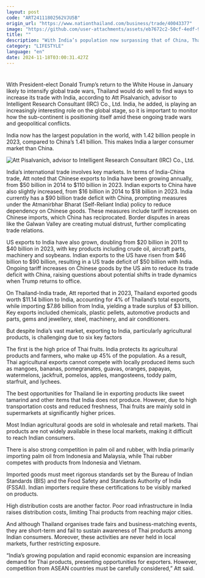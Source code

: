 ```yaml
---
layout: post
code: "ART24111802562VJU5B"
origin_url: "https://www.nationthailand.com/business/trade/40043377"
image: "https://github.com/user-attachments/assets/eb7672c2-50cf-4edf-9f66-0f312b8c3f3b"
title: ""
description: "With India’s population now surpassing that of China, Thailand must do more to capitalise on bilateral trade opportunities"
category: "LIFESTYLE"
language: "en"
date: 2024-11-18T03:00:31.427Z
---
```


# 









With President-elect Donald Trump’s return to the White House in January likely to intensify global trade wars, Thailand would do well to find ways to increase its trade with India, according to Att Pisalvanich, advisor to Intelligent Research Consultant (IRC) Co., Ltd. India, he added, is playing an increasingly interesting role on the global stage, so it is important to monitor how the sub-continent is positioning itself amid these ongoing trade wars and geopolitical conflicts.

India now has the largest population in the world, with 1.42 billion people in 2023, compared to China’s 1.41 billion. This makes India a larger consumer market than China.

  ![Att Pisalvanich, advisor to Intelligent Research Consultant (IRC) Co., Ltd.](https://github.com/user-attachments/assets/edf00355-4efc-4c31-82e1-d0fbe0bcddc1)

India’s international trade involves key markets. In terms of India-China trade, Att noted that Chinese exports to India have been growing annually, from $50 billion in 2014 to $110 billion in 2023. Indian exports to China have also slightly increased, from $16 billion in 2014 to $18 billion in 2023. India currently has a $90 billion trade deficit with China, prompting measures under the Atmanirbhar Bharat (Self-Reliant India) policy to reduce dependency on Chinese goods. These measures include tariff increases on Chinese imports, which China has reciprocated. Border disputes in areas like the Galwan Valley are creating mutual distrust, further complicating trade relations.

US exports to India have also grown, doubling from $20 billion in 2011 to $40 billion in 2023, with key products including crude oil, aircraft parts, machinery and soybeans. Indian exports to the US have risen from $46 billion to $90 billion, resulting in a US trade deficit of $50 billion with India. Ongoing tariff increases on Chinese goods by the US aim to reduce its trade deficit with China, raising questions about potential shifts in trade dynamics when Trump returns to office.

On Thailand-India trade, Att reported that in 2023, Thailand exported goods worth $11.14 billion to India, accounting for 4% of Thailand’s total exports, while importing $7.86 billion from India, yielding a trade surplus of $3 billion. Key exports included chemicals, plastic pellets, automotive products and parts, gems and jewellery, steel, machinery, and air conditioners.

But despite India’s vast market, exporting to India, particularly agricultural products, is challenging due to six key factors

The first is the high price of Thai fruits. India protects its agricultural products and farmers, who make up 45% of the population. As a result, Thai agricultural exports cannot compete with locally produced items such as mangoes, bananas, pomegranates, guavas, oranges, papayas, watermelons, jackfruit, pomelos, apples, mangosteens, toddy palm, starfruit, and lychees.

The best opportunities for Thailand lie in exporting products like sweet tamarind and other items that India does not produce. However, due to high transportation costs and reduced freshness, Thai fruits are mainly sold in supermarkets at significantly higher prices.

Most Indian agricultural goods are sold in wholesale and retail markets. Thai products are not widely available in these local markets, making it difficult to reach Indian consumers.

There is also strong competition in palm oil and rubber, with India primarily importing palm oil from Indonesia and Malaysia, while Thai rubber competes with products from Indonesia and Vietnam.

Imported goods must meet rigorous standards set by the Bureau of Indian Standards (BIS) and the Food Safety and Standards Authority of India (FSSAI). Indian importers require these certifications to be visibly marked on products.

High distribution costs are another factor. Poor road infrastructure in India raises distribution costs, limiting Thai products from reaching major cities.

And although Thailand organises trade fairs and business-matching events, they are short-term and fail to sustain awareness of Thai products among Indian consumers. Moreover, these activities are never held in local markets, further restricting exposure.

“India’s growing population and rapid economic expansion are increasing demand for Thai products, presenting opportunities for exporters. However, competition from ASEAN countries must be carefully considered,” Att said.